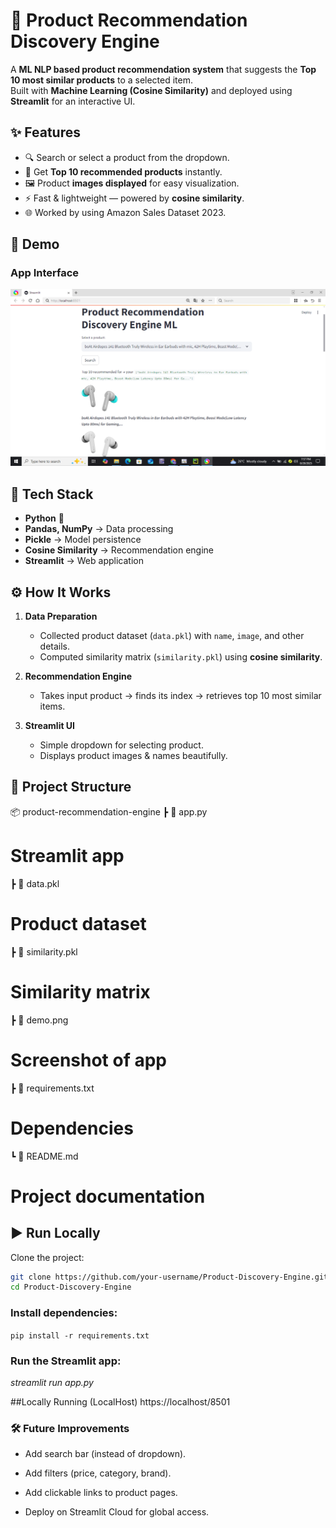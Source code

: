 # 🛒 Product Recommendation Discovery Engine 

A **ML NLP based product recommendation system** that suggests the **Top 10 most similar products** to a selected item.  
Built with **Machine Learning (Cosine Similarity)** and deployed using **Streamlit** for an interactive UI.  

## ✨ Features
- 🔍 Search or select a product from the dropdown.  
- 🤖 Get **Top 10 recommended products** instantly.  
- 🖼️ Product **images displayed** for easy visualization.  
- ⚡ Fast & lightweight — powered by **cosine similarity**.  
- 🌐 Worked by using Amazon Sales Dataset 2023.
  
## 📸 Demo
### App Interface
![App Screenshot](demo.png)  
  

## 🚀 Tech Stack
- **Python** 🐍  
- **Pandas, NumPy** → Data processing  
- **Pickle** → Model persistence  
- **Cosine Similarity** → Recommendation engine  
- **Streamlit** → Web application  

## ⚙️ How It Works
1. **Data Preparation**  
   - Collected product dataset (`data.pkl`) with `name`, `image`, and other details.  
   - Computed similarity matrix (`similarity.pkl`) using **cosine similarity**.  

2. **Recommendation Engine**  
   - Takes input product → finds its index → retrieves top 10 most similar items.  

3. **Streamlit UI**  
   - Simple dropdown for selecting product.  
   - Displays product images & names beautifully.  

## 📂 Project Structure

 📦 product-recommendation-engine 
 ┣ 📜 app.py                
 # Streamlit app 
 ┣ 📜 data.pkl              
 # Product dataset 
 ┣ 📜 similarity.pkl       
 # Similarity matrix 
 ┣ 📜 demo.png             
 # Screenshot of app
 ┣ 📜 requirements.txt     
 # Dependencies 
 ┗ 📜 README.md            
 # Project documentation


## ▶️ Run Locally
Clone the project:
```bash
git clone https://github.com/your-username/Product-Discovery-Engine.git
cd Product-Discovery-Engine
```

### Install dependencies:

```pip install -r requirements.txt```

### Run the Streamlit app:

*streamlit run app.py*

##Locally Running (LocalHost)
https://localhost/8501

### 🛠️ Future Improvements

- Add search bar (instead of dropdown).

- Add filters (price, category, brand).

- Add clickable links to product pages.

- Deploy on Streamlit Cloud for global access.

